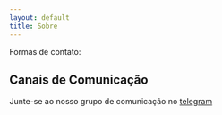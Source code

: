 ```yaml
---
layout: default
title: Sobre
---
```


Formas de contato:

## [](#canais) Canais de Comunicação

Junte-se ao nosso grupo de comunicação no [<i class="fa fa-telegram"></i> telegram](https://t.me/joinchat/AAAAAArKhw6rSScfs8sQyw)
